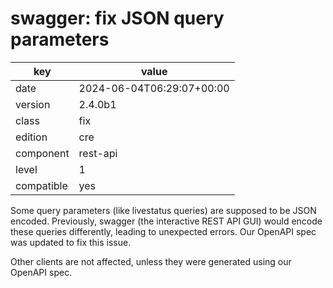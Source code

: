 [//]: # (werk v2)
# swagger: fix JSON query parameters

key        | value
---------- | ---
date       | 2024-06-04T06:29:07+00:00
version    | 2.4.0b1
class      | fix
edition    | cre
component  | rest-api
level      | 1
compatible | yes

Some query parameters (like livestatus queries) are supposed to be JSON encoded.
Previously, swagger (the interactive REST API GUI) would encode these queries
differently, leading to unexpected errors. Our OpenAPI spec was updated to fix
this issue.

Other clients are not affected, unless they were generated using our OpenAPI
spec.
